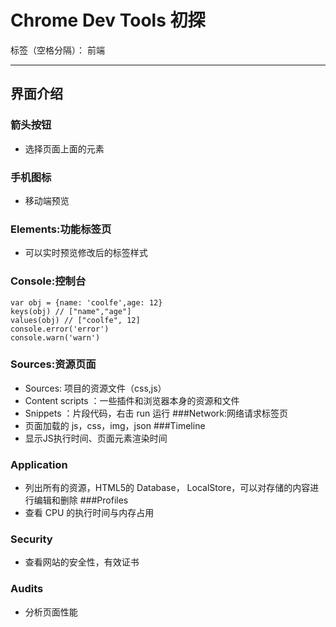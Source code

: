 ﻿# Chrome Dev Tools 初探

标签（空格分隔）： 前端

---

## 界面介绍
### 箭头按钮
- 选择页面上面的元素
### 手机图标
- 移动端预览
### Elements:功能标签页
- 可以实时预览修改后的标签样式
### Console:控制台
```
var obj = {name: 'coolfe',age: 12}
keys(obj) // ["name","age"]
values(obj) // ["coolfe", 12]
console.error('error')
console.warn('warn')
```
### Sources:资源页面
-  Sources: 项目的资源文件（css,js）
-  Content scripts ：一些插件和浏览器本身的资源和文件
-  Snippets ：片段代码，右击 run 运行
###Network:网络请求标签页
- 页面加载的 js，css，img，json
###Timeline 
- 显示JS执行时间、页面元素渲染时间
### Application
- 列出所有的资源，HTML5的 Database， LocalStore，可以对存储的内容进行编辑和删除
###Profiles
- 查看 CPU 的执行时间与内存占用
### Security
- 查看网站的安全性，有效证书
### Audits
- 分析页面性能







